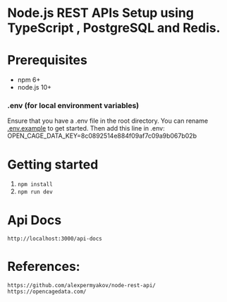 # Node.js REST APIs Setup using TypeScript , PostgreSQL and Redis.

# Prerequisites
* npm 6+
* node.js 10+

### .env (for local environment variables)

Ensure that you have a .env file in the root directory. You can rename [.env.example](/.env.example) to get started.
Then add this line in .env:
OPEN_CAGE_DATA_KEY=8c0892514e884f09af7c09a9b067b02b

# Getting started
1. ```npm install```
2. ```npm run dev```

# Api Docs
```http://localhost:3000/api-docs```

# References:
```https://github.com/alexpermyakov/node-rest-api/```
```https://opencagedata.com/```